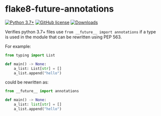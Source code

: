# flake8-future-annotations

[![Python 3.7+](https://img.shields.io/badge/python-3.7+-blue.svg)](https://www.python.org/downloads/release/python-370/)
[![GitHub license](https://img.shields.io/github/license/TylerYep/flake8-future-annotations)](https://github.com/TylerYep/flake8-future-annotations/blob/main/LICENSE)
[![Downloads](https://pepy.tech/badge/flake8-future-annotations)](https://pepy.tech/project/flake8-future-annotations)

Verifies python 3.7+ files use `from __future__ import annotations` if a type is used in the module that can be rewritten using PEP 563.

For example:

```python
from typing import List

def main() -> None:
    a_list: List[str] = []
    a_list.append("hello")
```

could be rewritten as:

```python
from __future__ import annotations

def main() -> None:
    a_list: list[str] = []
    a_list.append("hello")
```
